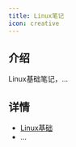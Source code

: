 ```yaml
---
title: Linux笔记
icon: creative
---
```


## 介绍

Linux基础笔记，...

## 详情

- [Linux基础](linuxbase.md)
- ...

